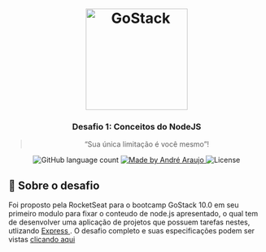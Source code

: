 <h1 align="center">
    <img alt="GoStack" src="https://rocketseat-cdn.s3-sa-east-1.amazonaws.com/bootcamp-header.png" width="200px" />
</h1>

<h3 align="center">
  Desafio 1: Conceitos do NodeJS
</h3>

<blockquote align="center">“Sua única limitação é você mesmo”!</blockquote>

<p align="center">
  <img alt="GitHub language count" src="https://img.shields.io/github/languages/count/rocketseat/bootcamp-gostack-desafio-01?color=%2304D361">

  <a href="https://rocketseat.com.br">
    <img alt="Made by André Araujo" src="https://img.shields.io/badge/made%20by-devaraujstein-green" >
  </a>

  <img alt="License" src="https://img.shields.io/badge/license-MIT-%2304D361">

## :rocket: Sobre o desafio

Foi proposto pela RocketSeat para o bootcamp GoStack 10.0 em seu primeiro modulo para fixar o conteudo de node.js apresentado, o qual tem de desenvolver uma aplicação de projetos que possuem tarefas nestes, utlizando <a href="https://expressjs.com/pt-br/"> Express </a>. O desafio completo e suas especificações podem ser vistas <a href="https://github.com/Rocketseat/bootcamp-gostack-desafio-01"> clicando aqui </a>
